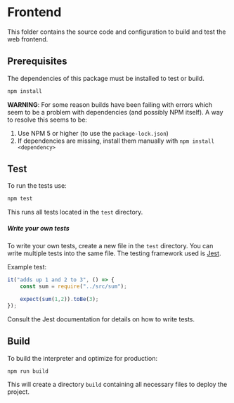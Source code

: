# Frontend

This folder contains the source code and configuration to build and test the web frontend.

## Prerequisites

The dependencies of this package must be installed to test or build.
```bash
npm install
```

**WARNING**: For some reason builds have been failing with errors which seem to be a problem with dependencies (and possibly NPM itself). A way to resolve this seems to be:
1. Use NPM 5 or higher (to use the `package-lock.json`)
2. If dependencies are missing, install them manually with `npm install <dependency>`

## Test

To run the tests use:
```bash
npm test
```
This runs all tests located in the `test` directory.

##### Write your own tests

To write your own tests, create a new file in the `test` directory. You can write multiple tests into the same file. The testing framework used is
[Jest](https://facebook.github.io/jest/).

Example test:
```javascript
it("adds up 1 and 2 to 3", () => {
    const sum = require("../src/sum");

    expect(sum(1,2)).toBe(3);
});
```
Consult the Jest documentation for details on how to write tests.

## Build

To build the interpreter and optimize for production:
```bash
npm run build
```
This will create a directory `build` containing all necessary files to deploy the project.
